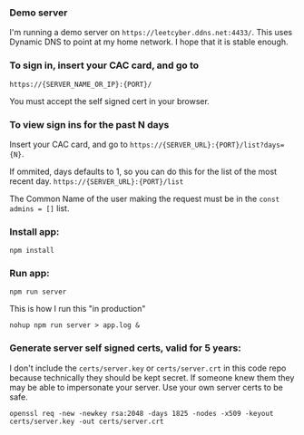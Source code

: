 ### Demo server

I'm running a demo server on `https://leetcyber.ddns.net:4433/`. This uses Dynamic DNS to point at my home network. I hope that it is stable enough.

### To sign in, insert your CAC card, and go to

`https://{SERVER_NAME_OR_IP}:{PORT}/`

You must accept the self signed cert in your browser.

### To view sign ins for the past N days

Insert your CAC card, and go to `https://{SERVER_URL}:{PORT}/list?days={N}`.

If ommited, days defaults to 1, so you can do this for the list of the most recent day. `https://{SERVER_URL}:{PORT}/list`

The Common Name of the user making the request must be in the `const admins = []` list.

### Install app:

`npm install`

### Run app:

`npm run server`

This is how I run this "in production"

`nohup npm run server > app.log &`

### Generate server self signed certs, valid for 5 years:

I don't include the `certs/server.key` or `certs/server.crt` in this code repo because technically they should be kept secret. If someone knew them they may be able to impersonate your server. Use your own server certs to be safe.

`openssl req -new -newkey rsa:2048 -days 1825 -nodes -x509 -keyout certs/server.key -out certs/server.crt`
